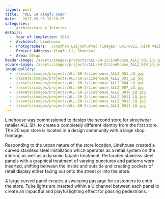 ```yaml
---
layout: post
title:  "ALL SH Xingfu Road"
date:   2017-09-23 10:20:25
categories:
  -  Architecture & Interior
details:
  -  Year of Completion: 2016
  -  Architect: Linehouse
  -  Photographers:  Jonathan Leijonhufvud (images: 001-0011, Dirk Weiblen (images: 0012, 0013)
  -  Project Address: Xingfu Li, Shanghai 
  -  Area: 20sqm
header-image: /assets/images/projects/ALL-SH-2/Linehouse_ALL2_001_LQ.jpg
square-image: /assets/images/projects/ALL-SH-2/Linehouse_ALL2_004_LQ_square.jpg
image-gallery:
  -  /assets/images/projects/ALL-SH-2/Linehouse_ALL2_001_LQ.jpg
  -  /assets/images/projects/ALL-SH-2/Linehouse_ALL2_003_LQ.jpg
  -  /assets/images/projects/ALL-SH-2/Linehouse_ALL2_004_LQ.jpg
  -  /assets/images/projects/ALL-SH-2/Linehouse_ALL2_007_LQ.jpg
  -  /assets/images/projects/ALL-SH-2/Linehouse_ALL2_0010_LQ.jpg
  -  /assets/images/projects/ALL-SH-2/Linehouse_ALL2_0011_LQ.jpg
  -  /assets/images/projects/ALL-SH-2/Linehouse_ALL2_0012_LQ.jpg
  -  /assets/images/projects/ALL-SH-2/Linehouse_ALL2_0013_LQ.jpg
---
```

Linehouse was commissioned to design the second store for streetwear retailer ALL SH, to create a completely different identity from the first store. The 20 sqm store is located in a design community with a large shop frontage.

Responding to the urban nature of the store location, Linehouse created a curved stainless steel installation which operates as a retail system on the interior, as well as a dynamic façade treatment. Perforated stainless steel panels with a graphical treatment of varying punctures and patterns were inserted, shifting between the inside and outside and creating pockets of retail display either facing out onto the street or into the store.

A large curved panel creates a sweeping passage for customers to enter the store. Tube lights are inserted within a U channel between each panel to create an impactful and playful lighting effect for passing pedestrians.
